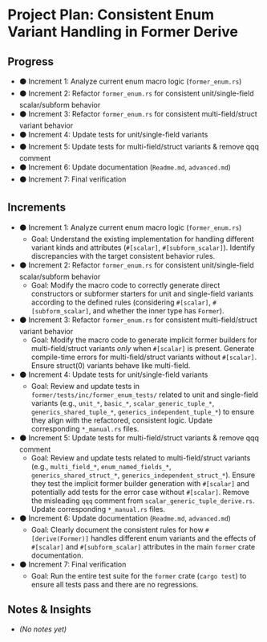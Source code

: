 # Project Plan: Consistent Enum Variant Handling in Former Derive

## Progress

*   ⚫ Increment 1: Analyze current enum macro logic (`former_enum.rs`)
*   ⚫ Increment 2: Refactor `former_enum.rs` for consistent unit/single-field scalar/subform behavior
*   ⚫ Increment 3: Refactor `former_enum.rs` for consistent multi-field/struct variant behavior
*   ⚫ Increment 4: Update tests for unit/single-field variants
*   ⚫ Increment 5: Update tests for multi-field/struct variants & remove qqq comment
*   ⚫ Increment 6: Update documentation (`Readme.md`, `advanced.md`)
*   ⚫ Increment 7: Final verification

## Increments

*   ⚫ Increment 1: Analyze current enum macro logic (`former_enum.rs`)
    *   Goal: Understand the existing implementation for handling different variant kinds and attributes (`#[scalar]`, `#[subform_scalar]`). Identify discrepancies with the target consistent behavior rules.
*   ⚫ Increment 2: Refactor `former_enum.rs` for consistent unit/single-field scalar/subform behavior
    *   Goal: Modify the macro code to correctly generate direct constructors or subformer starters for unit and single-field variants according to the defined rules (considering `#[scalar]`, `#[subform_scalar]`, and whether the inner type has `Former`).
*   ⚫ Increment 3: Refactor `former_enum.rs` for consistent multi-field/struct variant behavior
    *   Goal: Modify the macro code to generate implicit former builders for multi-field/struct variants *only* when `#[scalar]` is present. Generate compile-time errors for multi-field/struct variants without `#[scalar]`. Ensure struct(0) variants behave like multi-field.
*   ⚫ Increment 4: Update tests for unit/single-field variants
    *   Goal: Review and update tests in `former/tests/inc/former_enum_tests/` related to unit and single-field variants (e.g., `unit_*`, `basic_*`, `scalar_generic_tuple_*`, `generics_shared_tuple_*`, `generics_independent_tuple_*`) to ensure they align with the refactored, consistent logic. Update corresponding `*_manual.rs` files.
*   ⚫ Increment 5: Update tests for multi-field/struct variants & remove qqq comment
    *   Goal: Review and update tests related to multi-field/struct variants (e.g., `multi_field_*`, `enum_named_fields_*`, `generics_shared_struct_*`, `generics_independent_struct_*`). Ensure they test the implicit former builder generation with `#[scalar]` and potentially add tests for the error case without `#[scalar]`. Remove the misleading `qqq` comment from `scalar_generic_tuple_derive.rs`. Update corresponding `*_manual.rs` files.
*   ⚫ Increment 6: Update documentation (`Readme.md`, `advanced.md`)
    *   Goal: Clearly document the consistent rules for how `#[derive(Former)]` handles different enum variants and the effects of `#[scalar]` and `#[subform_scalar]` attributes in the main `former` crate documentation.
*   ⚫ Increment 7: Final verification
    *   Goal: Run the entire test suite for the `former` crate (`cargo test`) to ensure all tests pass and there are no regressions.

## Notes & Insights

*   *(No notes yet)*